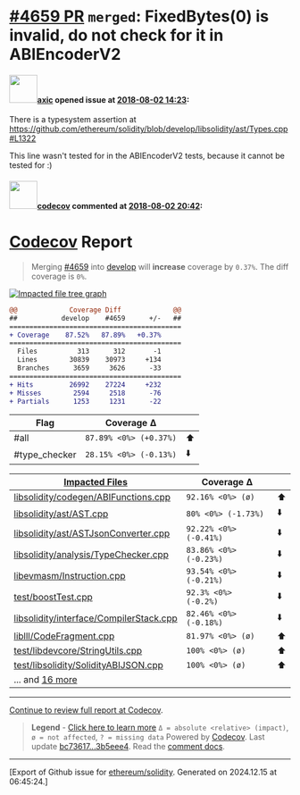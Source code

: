 # [\#4659 PR](https://github.com/ethereum/solidity/pull/4659) `merged`: FixedBytes(0) is invalid, do not check for it in ABIEncoderV2

#### <img src="https://avatars.githubusercontent.com/u/20340?v=4" width="50">[axic](https://github.com/axic) opened issue at [2018-08-02 14:23](https://github.com/ethereum/solidity/pull/4659):

There is a typesystem assertion at https://github.com/ethereum/solidity/blob/develop/libsolidity/ast/Types.cpp#L1322

This line wasn't tested for in the ABIEncoderV2 tests, because it cannot be tested for :)


#### <img src="https://avatars.githubusercontent.com/in/254?v=4" width="50">[codecov](https://github.com/apps/codecov) commented at [2018-08-02 20:42](https://github.com/ethereum/solidity/pull/4659#issuecomment-410061405):

# [Codecov](https://codecov.io/gh/ethereum/solidity/pull/4659?src=pr&el=h1) Report
> Merging [#4659](https://codecov.io/gh/ethereum/solidity/pull/4659?src=pr&el=desc) into [develop](https://codecov.io/gh/ethereum/solidity/commit/bc73617f5ebc6d8f254b8e7faa630738c9967bd5?src=pr&el=desc) will **increase** coverage by `0.37%`.
> The diff coverage is `0%`.

[![Impacted file tree graph](https://codecov.io/gh/ethereum/solidity/pull/4659/graphs/tree.svg?height=150&src=pr&token=87PGzVEwU0&width=650)](https://codecov.io/gh/ethereum/solidity/pull/4659?src=pr&el=tree)

```diff
@@             Coverage Diff             @@
##           develop    #4659      +/-   ##
===========================================
+ Coverage    87.52%   87.89%   +0.37%     
===========================================
  Files          313      312       -1     
  Lines        30839    30973     +134     
  Branches      3659     3626      -33     
===========================================
+ Hits         26992    27224     +232     
+ Misses        2594     2518      -76     
+ Partials      1253     1231      -22
```

| Flag | Coverage Δ | |
|---|---|---|
| #all | `87.89% <0%> (+0.37%)` | :arrow_up: |
| #type_checker | `28.15% <0%> (-0.13%)` | :arrow_down: |

| [Impacted Files](https://codecov.io/gh/ethereum/solidity/pull/4659?src=pr&el=tree) | Coverage Δ | |
|---|---|---|
| [libsolidity/codegen/ABIFunctions.cpp](https://codecov.io/gh/ethereum/solidity/pull/4659/diff?src=pr&el=tree#diff-bGlic29saWRpdHkvY29kZWdlbi9BQklGdW5jdGlvbnMuY3Bw) | `92.16% <0%> (ø)` | :arrow_up: |
| [libsolidity/ast/AST.cpp](https://codecov.io/gh/ethereum/solidity/pull/4659/diff?src=pr&el=tree#diff-bGlic29saWRpdHkvYXN0L0FTVC5jcHA=) | `80% <0%> (-1.73%)` | :arrow_down: |
| [libsolidity/ast/ASTJsonConverter.cpp](https://codecov.io/gh/ethereum/solidity/pull/4659/diff?src=pr&el=tree#diff-bGlic29saWRpdHkvYXN0L0FTVEpzb25Db252ZXJ0ZXIuY3Bw) | `92.22% <0%> (-0.41%)` | :arrow_down: |
| [libsolidity/analysis/TypeChecker.cpp](https://codecov.io/gh/ethereum/solidity/pull/4659/diff?src=pr&el=tree#diff-bGlic29saWRpdHkvYW5hbHlzaXMvVHlwZUNoZWNrZXIuY3Bw) | `83.86% <0%> (-0.23%)` | :arrow_down: |
| [libevmasm/Instruction.cpp](https://codecov.io/gh/ethereum/solidity/pull/4659/diff?src=pr&el=tree#diff-bGliZXZtYXNtL0luc3RydWN0aW9uLmNwcA==) | `93.54% <0%> (-0.21%)` | :arrow_down: |
| [test/boostTest.cpp](https://codecov.io/gh/ethereum/solidity/pull/4659/diff?src=pr&el=tree#diff-dGVzdC9ib29zdFRlc3QuY3Bw) | `92.3% <0%> (-0.2%)` | :arrow_down: |
| [libsolidity/interface/CompilerStack.cpp](https://codecov.io/gh/ethereum/solidity/pull/4659/diff?src=pr&el=tree#diff-bGlic29saWRpdHkvaW50ZXJmYWNlL0NvbXBpbGVyU3RhY2suY3Bw) | `82.46% <0%> (-0.18%)` | :arrow_down: |
| [liblll/CodeFragment.cpp](https://codecov.io/gh/ethereum/solidity/pull/4659/diff?src=pr&el=tree#diff-bGlibGxsL0NvZGVGcmFnbWVudC5jcHA=) | `81.97% <0%> (ø)` | :arrow_up: |
| [test/libdevcore/StringUtils.cpp](https://codecov.io/gh/ethereum/solidity/pull/4659/diff?src=pr&el=tree#diff-dGVzdC9saWJkZXZjb3JlL1N0cmluZ1V0aWxzLmNwcA==) | `100% <0%> (ø)` | :arrow_up: |
| [test/libsolidity/SolidityABIJSON.cpp](https://codecov.io/gh/ethereum/solidity/pull/4659/diff?src=pr&el=tree#diff-dGVzdC9saWJzb2xpZGl0eS9Tb2xpZGl0eUFCSUpTT04uY3Bw) | `100% <0%> (ø)` | :arrow_up: |
| ... and [16 more](https://codecov.io/gh/ethereum/solidity/pull/4659/diff?src=pr&el=tree-more) | |

------

[Continue to review full report at Codecov](https://codecov.io/gh/ethereum/solidity/pull/4659?src=pr&el=continue).
> **Legend** - [Click here to learn more](https://docs.codecov.io/docs/codecov-delta)
> `Δ = absolute <relative> (impact)`, `ø = not affected`, `? = missing data`
> Powered by [Codecov](https://codecov.io/gh/ethereum/solidity/pull/4659?src=pr&el=footer). Last update [bc73617...3b5eee4](https://codecov.io/gh/ethereum/solidity/pull/4659?src=pr&el=lastupdated). Read the [comment docs](https://docs.codecov.io/docs/pull-request-comments).


-------------------------------------------------------------------------------



[Export of Github issue for [ethereum/solidity](https://github.com/ethereum/solidity). Generated on 2024.12.15 at 06:45:24.]
